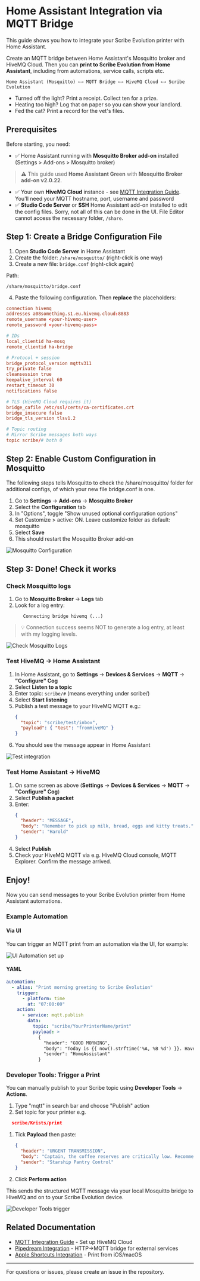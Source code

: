 # Home Assistant Integration via MQTT Bridge

This guide shows you how to integrate your Scribe Evolution printer with Home Assistant.

Create an MQTT bridge between Home Assistant's Mosquitto broker and HiveMQ Cloud. Then you can **print to Scribe Evolution from Home Assistant**, including from automations, service calls, scripts etc.

```
Home Assistant (Mosquitto) ←→ MQTT Bridge ←→ HiveMQ Cloud ←→ Scribe Evolution
```

- Turned off the light? Print a receipt. Collect ten for a prize.
- Heating too high? Log that on paper so you can show your landlord.
- Fed the cat? Print a record for the vet's files.

## Prerequisites

Before starting, you need:

- ✅ Home Assistant running with **Mosquitto Broker add-on** installed (Settings > Add-ons > Mosquitto broker)

> ⚠️ This guide used **Home Assistant Green** with **Mosquitto Broker add-on v2.0.22**.

- ✅ Your own **HiveMQ Cloud** instance - see [MQTT Integration Guide](mqtt-integration.md). You'll need your MQTT hostname, port, username and password
- ✅ **Studio Code Server** or **SSH** Home Assistant add-on installed to edit the config files. Sorry, not all of this can be done in the UI. File Editor cannot access the necessary folder, `/share`.

## Step 1: Create a Bridge Configuration File

1. Open **Studio Code Server** in Home Assistant
2. Create the folder: `/share/mosquitto/` (right-click is one way)
3. Create a new file: `bridge.conf` (right-click again)

Path:

```
/share/mosquitto/bridge.conf
```

4. Paste the following configuration. Then **replace** the placeholders:

```conf
connection hivemq
addresses a08something.s1.eu.hivemq.cloud:8883
remote_username <your-hivemq-user>
remote_password <your-hivemq-pass>

# IDs
local_clientid ha-mosq
remote_clientid ha-bridge

# Protocol + session
bridge_protocol_version mqttv311
try_private false
cleansession true
keepalive_interval 60
restart_timeout 30
notifications false

# TLS (HiveMQ Cloud requires it)
bridge_cafile /etc/ssl/certs/ca-certificates.crt
bridge_insecure false
bridge_tls_version tlsv1.2

# Topic routing
# Mirror Scribe messages both ways
topic scribe/# both 0
```

## Step 2: Enable Custom Configuration in Mosquitto

The following steps tells Mosquitto to check the /share/mosquitto/ folder for additional configs, of which your new file bridge.conf is one.

1. Go to **Settings** → **Add-ons** → **Mosquitto Broker**
2. Select the **Configuration** tab
3. In "Options", toggle "Show unused optional configuration options"
4. Set Customize > active: ON. Leave customize folder as default: mosquitto
5. Select **Save**
6. This should restart the Mosquitto Broker add-on

![Mosquitto Configuration](assets/screenshots/mqtt/mosquitto-bridge/mosquitto-bridge1.png)

## Step 3: Done! Check it works

### Check Mosquitto logs

1. Go to **Mosquitto Broker** → **Logs** tab
2. Look for a log entry:
   ```
      Connecting bridge hivemq (...)
   ```

> 💡 Connection success seems NOT to generate a log entry, at least with my logging levels.

![Check Mosquitto Logs](assets/screenshots/mqtt/mosquitto-bridge/mosquitto-bridge2.png)

### Test HiveMQ → Home Assistant

1. In Home Assistant, go to **Settings** → **Devices & Services** → **MQTT** → **"Configure" Cog**
2. Select **Listen to a topic**
3. Enter topic: `scribe/#` (means everything under scribe/)
4. Select **Start listening**
5. Publish a test message to your HiveMQ MQTT e.g.:
   ```json
   {
     "topic": "scribe/test/inbox",
     "payload": { "test": "fromHiveMQ" }
   }
   ```
6. You should see the message appear in Home Assistant

![Test integration](assets/screenshots/mqtt/mosquitto-bridge/mosquitto-bridge3.png)

### Test Home Assistant → HiveMQ

1. On same screen as above (**Settings** → **Devices & Services** → **MQTT** → **"Configure" Cog**)
2. Select **Publish a packet**
3. Enter:
   ```json
   {
     "header": "MESSAGE",
     "body": "Remember to pick up milk, bread, eggs and kitty treats.",
     "sender": "Harold"
   }
   ```
4. Select **Publish**
5. Check your HiveMQ MQTT via e.g. HiveMQ Cloud console, MQTT Explorer. Confirm the message arrived.

## Enjoy!

Now you can send messages to your Scribe Evolution printer from Home Assistant automations.

### Example Automation

#### Via UI

You can trigger an MQTT print from an automation via the UI, for example:

![UI Automation set up](assets/screenshots/mqtt/mosquitto-bridge/mosquitto-bridge5.png)

#### YAML

```yaml
automation:
  - alias: "Print morning greeting to Scribe Evolution"
    trigger:
      - platform: time
        at: "07:00:00"
    action:
      - service: mqtt.publish
        data:
          topic: "scribe/YourPrinterName/print"
          payload: >
            {
              "header": "GOOD MORNING",
              "body": "Today is {{ now().strftime('%A, %B %d') }}. Have a great day!",
              "sender": "HomeAssistant"
            }
```

### Developer Tools: Trigger a Print

You can manually publish to your Scribe topic using **Developer Tools** → **Actions**.

1. Type "mqtt" in search bar and choose "Publish" action
2. Set topic for your printer e.g.

```json
  scribe/Krists/print
```

1. Tick **Payload** then paste:

   ```json
   {
     "header": "URGENT TRANSMISSION",
     "body": "Captain, the coffee reserves are critically low. Recommend immediate resupply before morale collapses.",
     "sender": "Starship Pantry Control"
   }
   ```

2. Click **Perform action**

This sends the structured MQTT message via your local Mosquitto bridge to HiveMQ and on to your Scribe Evolution device.

![Developer Tools trigger](assets/screenshots/mqtt/mosquitto-bridge/mosquitto-bridge4.png)

## Related Documentation

- [MQTT Integration Guide](mqtt-integration.md) - Set up HiveMQ Cloud
- [Pipedream Integration](pipedream-integration.md) - HTTP→MQTT bridge for external services
- [Apple Shortcuts Integration](apple-shortcuts.md) - Print from iOS/macOS

---

For questions or issues, please create an issue in the repository.
